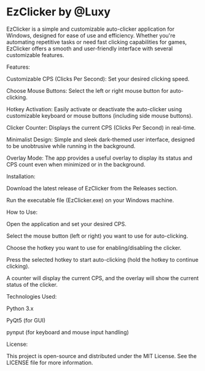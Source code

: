 # EzClicker by @Luxy

EzClicker is a simple and customizable auto-clicker application for Windows, designed for ease of use and efficiency. Whether you're automating repetitive tasks or need fast clicking capabilities for games, EzClicker offers a smooth and user-friendly interface with several customizable features.

Features:

Customizable CPS (Clicks Per Second): Set your desired clicking speed.

Choose Mouse Buttons: Select the left or right mouse button for auto-clicking.

Hotkey Activation: Easily activate or deactivate the auto-clicker using customizable keyboard or mouse buttons (including side mouse buttons).

Clicker Counter: Displays the current CPS (Clicks Per Second) in real-time.

Minimalist Design: Simple and sleek dark-themed user interface, designed to be unobtrusive while running in the background.

Overlay Mode: The app provides a useful overlay to display its status and CPS count even when minimized or in the background.

Installation:

Download the latest release of EzClicker from the Releases section.

Run the executable file (EzClicker.exe) on your Windows machine.

How to Use:

Open the application and set your desired CPS.

Select the mouse button (left or right) you want to use for auto-clicking.

Choose the hotkey you want to use for enabling/disabling the clicker.

Press the selected hotkey to start auto-clicking (hold the hotkey to continue clicking).

A counter will display the current CPS, and the overlay will show the current status of the clicker.

Technologies Used:

Python 3.x

PyQt5 (for GUI)

pynput (for keyboard and mouse input handling)

License:

This project is open-source and distributed under the MIT License. See the LICENSE file for more information.
